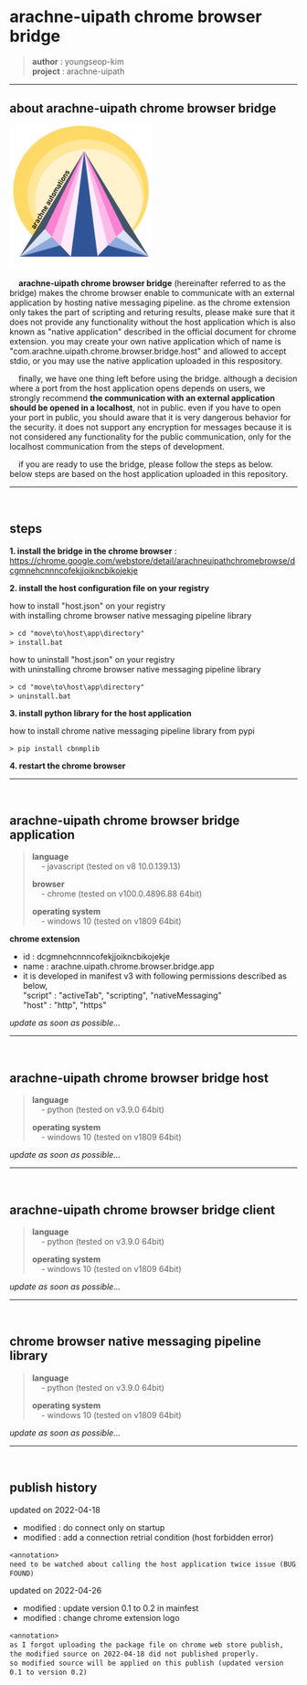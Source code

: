 # arachne-uipath chrome browser bridge
> **author** : youngseop-kim <br>
> **project** : arachne-uipath

---

## **about arachne-uipath chrome browser bridge**

![logo](https://github.com/hyundai-capital-rpa/arachne-uipath-chrome-browser-bridge/blob/main/assets/logo.png)

&nbsp; &nbsp; **arachne-uipath chrome browser bridge** (hereinafter referred to as the bridge) makes the chrome browser enable to communicate with an external application by hosting native messaging pipeline. as the chrome extension only takes the part of scripting and returing results, please make sure that it does not provide any functionality without the host application which is also known as "native application" described in the official document for chrome extension. you may create your own native application which of name is "com.arachne.uipath.chrome.browser.bridge.host" and allowed to accept stdio, or you may use the native application uploaded in this respository. 

&nbsp; &nbsp; finally, we have one thing left before using the bridge. although a decision where a port from the host application opens depends on users, we strongly recommend **the communication with an external application should be opened in a localhost**, not in public. even if you have to open your port in public, you should aware that it is very dangerous behavior for the security. it does not support any encryption for messages because it is not considered any functionality for the public communication, only for the localhost communication from the steps of development.

&nbsp; &nbsp; if you are ready to use the bridge, please follow the steps as below. below steps are based on the host application uploaded in this repository.

---

<br> 

## **steps**

**1. install the bridge in the chrome browser** : https://chrome.google.com/webstore/detail/arachneuipathchromebrowse/dcgmnehcnnncofekjjoikncbikojekje

**2. install the host configuration file on your registry**

how to install "host.json" on your registry <br>
with installing chrome browser native messaging pipeline library

```console
> cd "move\to\host\app\directory"
> install.bat
```

how to uninstall "host.json" on your registry <br>
with uninstalling chrome browser native messaging pipeline library

```console
> cd "move\to\host\app\directory"
> uninstall.bat
```

**3. install python library for the host application**

how to install chrome native messaging pipeline library from pypi
```console
> pip install cbnmplib
```

**4. restart the chrome browser**

---

<br> 

## **arachne-uipath chrome browser bridge application**

> **language** <br>
> &nbsp; &nbsp; - javascript (tested on v8 10.0.139.13) <br>
> 
> **browser** <br> 
> &nbsp; &nbsp; - chrome (tested on v100.0.4896.88 64bit)
> 
> **operating system** <br>
> &nbsp; &nbsp; - windows 10 (tested on v1809 64bit) <br>

**chrome extension**
- id : dcgmnehcnnncofekjjoikncbikojekje
- name : arachne.uipath.chrome.browser.bridge.app
- it is developed in manifest v3 with following permissions described as below, <br> 
"script" : "activeTab", "scripting", "nativeMessaging" <br> 
"host" : "http", "https"

_update as soon as possible..._

---

<br> 

## **arachne-uipath chrome browser bridge host**
> **language** <br> 
> &nbsp; &nbsp; - python (tested on v3.9.0 64bit) <br>
> 
> **operating system** <br>
> &nbsp; &nbsp; - windows 10 (tested on v1809 64bit) <br>

_update as soon as possible..._

---

<br>

## **arachne-uipath chrome browser bridge client**
> **language** <br> 
> &nbsp; &nbsp; - python (tested on v3.9.0 64bit) <br>
> 
> **operating system** <br>
> &nbsp; &nbsp; - windows 10 (tested on v1809 64bit) <br>

_update as soon as possible..._

---

<br>

## **chrome browser native messaging pipeline library**
> **language** <br> 
> &nbsp; &nbsp; - python (tested on v3.9.0 64bit) <br>
> 
> **operating system** <br>
> &nbsp; &nbsp; - windows 10 (tested on v1809 64bit) <br>

_update as soon as possible..._

---

<br>

## **publish history**

updated on 2022-04-18
- modified : do connect only on startup
- modified : add a connection retrial condition (host forbidden error)
```
<annotation>
need to be watched about calling the host application twice issue (BUG FOUND)
```

updated on 2022-04-26
- modified : update version 0.1 to 0.2 in mainfest
- modified : change chrome extension logo
```
<annotation>
as I forgot uploading the package file on chrome web store publish, 
the modified source on 2022-04-18 did not published properly.
so modified source will be applied on this publish (updated version 0.1 to version 0.2)
```